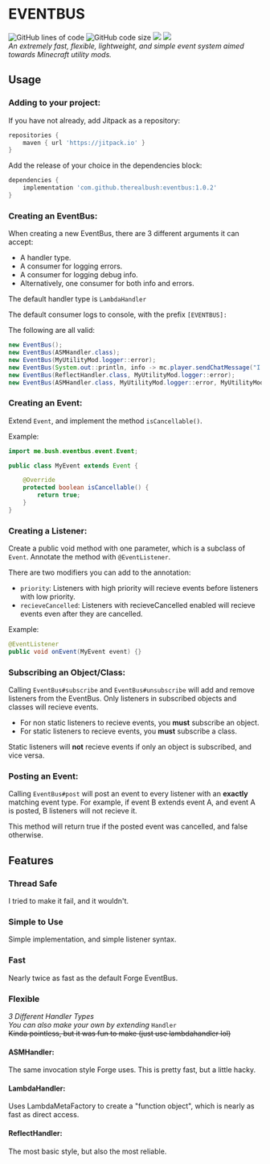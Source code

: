 # EVENTBUS
<img src="https://tokei.rs/b1/github/therealbush/eventbus" alt="GitHub lines of code"/> <img src="https://img.shields.io/github/languages/code-size/therealbush/eventbus" alt="GitHub code size"/> [![](https://jitpack.io/v/therealbush/eventbus.svg)](https://jitpack.io/#therealbush/eventbus) [![](https://jitpack.io/v/therealbush/eventbus/month.svg)](https://jitpack.io/#therealbush/eventbus)<br>
*An extremely fast, flexible, lightweight, and simple event system aimed towards Minecraft utility mods.*

## Usage

### Adding to your project:
If you have not already, add Jitpack as a repository:
```groovy
repositories {
    maven { url 'https://jitpack.io' }
}
```
Add the release of your choice in the dependencies block:
```groovy
dependencies {
    implementation 'com.github.therealbush:eventbus:1.0.2'
}
```

### Creating an EventBus:
When creating a new EventBus, there are 3 different arguments it can accept:
- A handler type.
- A consumer for logging errors.
- A consumer for logging debug info.
- Alternatively, one consumer for both info and errors.

The default handler type is `LambdaHandler`

The default consumer logs to console, with the prefix `[EVENTBUS]:`

The following are all valid:
```java
new EventBus();
new EventBus(ASMHandler.class);
new EventBus(MyUtilityMod.logger::error);
new EventBus(System.out::println, info -> mc.player.sendChatMessage("I love bush's event bus! " + info));
new EventBus(ReflectHandler.class, MyUtilityMod.logger::error);
new EventBus(ASMHandler.class, MyUtilityMod.logger::error, MyUtilityMod.logger::info);
```

### Creating an Event:
Extend `Event`, and implement the method `isCancellable()`.

Example:
```java
import me.bush.eventbus.event.Event;

public class MyEvent extends Event {

    @Override
    protected boolean isCancellable() {
        return true;
    }
}
```

### Creating a Listener:
Create a public void method with one parameter, which is a subclass of `Event`. 
Annotate the method with `@EventListener`.

There are two modifiers you can add to the annotation:
- `priority`: Listeners with high priority will recieve events before listeners with low priority.
- `recieveCancelled`: Listeners with recieveCancelled enabled will recieve events even after they are cancelled.

Example:
```java
@EventListener
public void onEvent(MyEvent event) {}
```

### Subscribing an Object/Class:
Calling `EventBus#subscribe` and `EventBus#unsubscribe` will add and remove listeners from the EventBus.
Only listeners in subscribed objects and classes will recieve events. 
- For non static listeners to recieve events, you **must** subscribe an object.
- For static listeners to recieve events, you **must** subscribe a class.

Static listeners will **not** recieve events if only an object is subscribed, and vice versa.

### Posting an Event:
Calling `EventBus#post` will post an event to every listener with an **exactly** matching event type.
For example, if event B extends event A, and event A is posted, B listeners will not recieve it.

This method will return true if the posted event was cancelled, and false otherwise.

## Features

### Thread Safe
I tried to make it fail, and it wouldn't.

### Simple to Use
Simple implementation, and simple listener syntax.

### Fast
Nearly twice as fast as the default Forge EventBus.

### Flexible
*3 Different Handler Types*<br>
*You can also make your own by extending* `Handler`<br>
~~Kinda pointless, but it was fun to make (just use lambdahandler lol)~~

#### ASMHandler:
The same invocation style Forge uses. This is pretty fast, but a little hacky.
#### LambdaHandler:
Uses LambdaMetaFactory to create a "function object", which is nearly as fast as direct access. 
#### ReflectHandler:
The most basic style, but also the most reliable.

###
